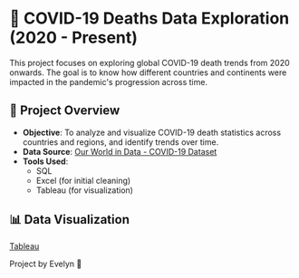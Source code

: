 # 🦠 COVID-19 Deaths Data Exploration (2020 - Present)

This project focuses on exploring global COVID-19 death trends from 2020 onwards. The goal is to know how different countries and continents were impacted in the pandemic's progression across time.


## 📁 Project Overview

- **Objective**: To analyze and visualize COVID-19 death statistics across countries and regions, and identify trends over time.
- **Data Source**: [Our World in Data - COVID-19 Dataset](https://ourworldindata.org/coronavirus-source-data)
- **Tools Used**:  
  - SQL  
  - Excel (for initial cleaning)
  - Tableau (for visualization)

## 📊 Data Visualization
[Tableau](https://public.tableau.com/app/profile/evelin.perea/viz/CovidDashboard_17329236965560/Dashboard1)


Project by Evelyn 🫧

